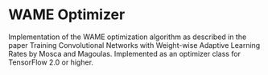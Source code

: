 # WAME Optimizer
Implementation of the WAME optimization algorithm as described in the paper Training Convolutional Networks with Weight-wise Adaptive Learning Rates by Mosca and Magoulas. Implemented as an optimizer class for TensorFlow 2.0 or higher.
